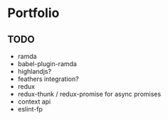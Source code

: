 # Portfolio

## TODO

* ramda
* babel-plugin-ramda
* highlandjs?
* feathers integration?
* redux
* redux-thunk / redux-promise for async promises
* context api
* eslint-fp

